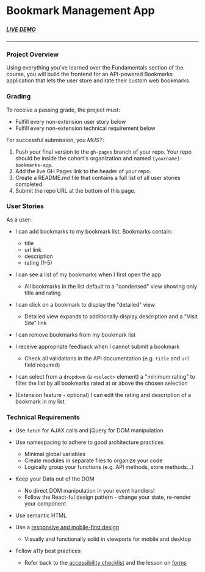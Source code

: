 # Bookmark Management App
#####  
##### ***[LIVE DEMO](https://lrny-lru.github.io/bookmark-app-jQuery/)***  
---
### Project Overview

Using everything you've learned over the Fundamentals section of the course, you will build the frontend for an API-powered Bookmarks application that lets the user store and rate their custom web bookmarks.

### Grading

To receive a passing grade, the project must:

-   Fulfill every non-extension user story below
-   Fulfill every non-extension technical requirement below

For successful submission, you  _MUST_:

1.  Push your final version to the  `gh-pages`  branch of your repo. Your repo should be inside the cohort's organization and named  `[yourname]-bookmarks-app`.
2.  Add the live GH Pages link to the header of your repo.
3.  Create a README.md file that contains a full list of all user stories completed.
4.  Submit the repo URL at the bottom of this page.

### User Stories

As a user:

-   I can add bookmarks to my bookmark list. Bookmarks contain:
    
    -   title
    -   url link
    -   description
    -   rating (1-5)
-   I can see a list of my bookmarks when I first open the app
    
    -   All bookmarks in the list default to a "condensed" view showing only title and rating
-   I can click on a bookmark to display the "detailed" view
    
    -   Detailed view expands to additionally display description and a "Visit Site" link
-   I can remove bookmarks from my bookmark list
    
-   I receive appropriate feedback when I cannot submit a bookmark
    
    -   Check all validations in the API documentation (e.g.  `title`  and  `url`  field required)
-   I can select from a  `dropdown`  (a  `<select>`  element) a "minimum rating" to filter the list by all bookmarks rated at or above the chosen selection
    
-   (Extension feature - optional) I can edit the rating and description of a bookmark in my list
    

### Technical Requirements

-   Use  `fetch`  for AJAX calls and jQuery for DOM manipulation
    
-   Use namespacing to adhere to good architecture practices
    
    -   Minimal global variables
    -   Create modules in separate files to organize your code
    -   Logically group your functions (e.g. API methods, store methods...)
-   Keep your Data out of the DOM
    
    -   No direct DOM manipulation in your event handlers!
    -   Follow the React-ful design pattern - change your state, re-render your component
-   Use semantic HTML
    
-   Use a  [responsive and mobile-first design](https://courses.thinkful.com/wd-frontend-foundations-v1/checkpoint/1)
    
    -   Visually and functionally solid in viewports for mobile and desktop
-   Follow a11y best practices
    
    -   Refer back to the  [accessibility checklist](https://a11yproject.com/checklist/)  and the lesson on  [forms](https://courses.thinkful.com/wd-frontend-foundations-v1/checkpoint/5)
